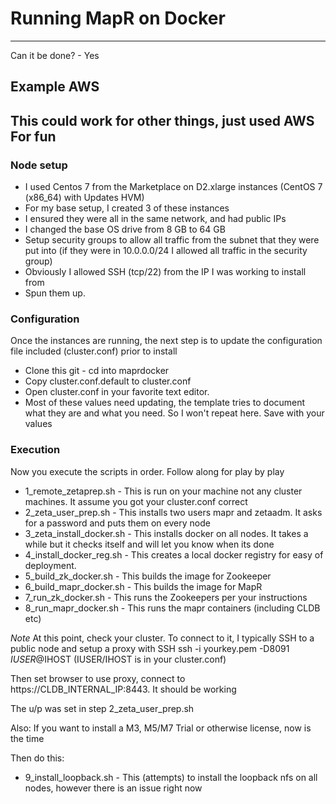 # Running MapR on Docker
---

Can it be done? - Yes

## Example AWS
This could work for other things, just used AWS For fun
---
### Node setup
* I used Centos 7 from the Marketplace on D2.xlarge instances (CentOS 7 (x86_64) with Updates HVM)
* For my base setup, I created 3 of these instances
* I ensured they were all in the same network, and had public IPs
* I changed the base OS drive from 8 GB to 64 GB
* Setup security groups to allow all traffic from the subnet that they were put into (if they were in 10.0.0.0/24 I allowed all traffic in the security group)
* Obviously I allowed SSH (tcp/22) from the IP I was working to install from
* Spun them up. 

### Configuration
Once the instances are running, the next step is to update the configuration file included (cluster.conf) prior to install 
* Clone this git - cd into maprdocker
* Copy cluster.conf.default to cluster.conf
* Open cluster.conf in your favorite text editor. 
* Most of these values need updating, the template tries to document what they are and what you need. So I won't repeat here. Save with your values

### Execution
Now you execute the scripts in order. Follow along for play by play
* 1_remote_zetaprep.sh - This is run on your machine not any cluster machines. It assume you got your cluster.conf correct
* 2_zeta_user_prep.sh - This installs two users mapr and zetaadm.  It asks for a password and puts them on every node
* 3_zeta_install_docker.sh - This installs docker on all nodes. It takes a while but it checks itself and will let you know when its done
* 4_install_docker_reg.sh - This creates a local docker registry for easy of deployment. 
* 5_build_zk_docker.sh - This builds the image for Zookeeper
* 6_build_mapr_docker.sh - This builds the image for MapR
* 7_run_zk_docker.sh - This runs the Zookeepers per your instructions
* 8_run_mapr_docker.sh - This runs the mapr containers (including CLDB etc)

*Note* At this point, check your cluster.  To connect to it, I typically SSH to a public node and setup a proxy with SSH
ssh -i yourkey.pem -D8091 $IUSER@$IHOST 
(IUSER/IHOST is in your cluster.conf)

Then set browser to use proxy, connect to https://CLDB_INTERNAL_IP:8443.  It should be working 

The u/p was set in step 2_zeta_user_prep.sh

Also: If you want to install a M3, M5/M7 Trial or otherwise license, now is the time

Then do this:

* 9_install_loopback.sh - This (attempts) to install the loopback nfs on all nodes, however there is an issue right now




